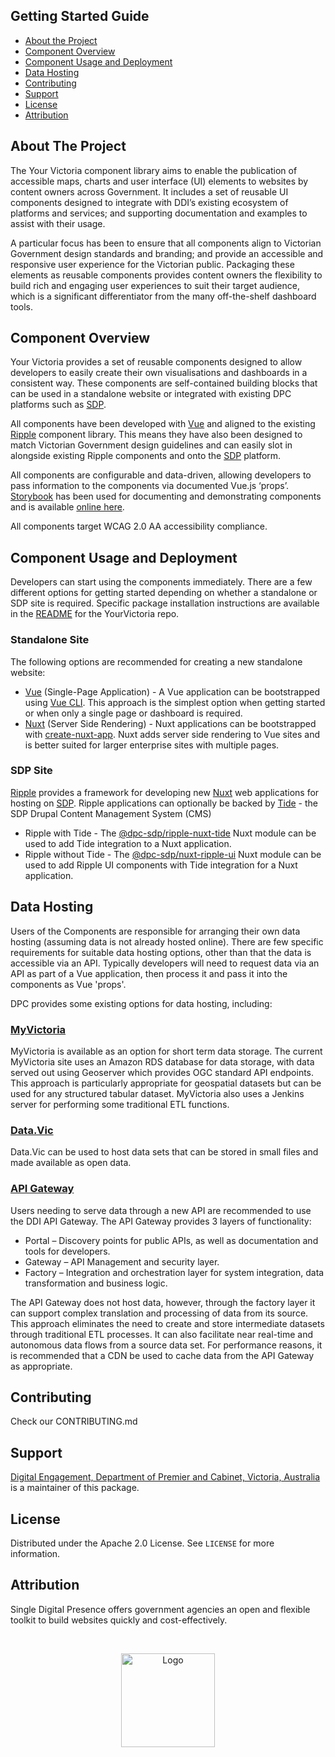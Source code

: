 ## Getting Started Guide

* [About the Project](#about-the-project)
* [Component Overview](#component-overview)
* [Component Usage and Deployment](#component-usage-and-deployment)
* [Data Hosting](#data-hosting)
* [Contributing](#contributing)
* [Support](#support)
* [License](#license)
* [Attribution](#attribution)

## About The Project

The Your Victoria component library aims to enable the publication of accessible maps, charts and user interface (UI)
elements to websites by content owners across Government. It includes a set of reusable UI components designed to
integrate with DDI’s existing ecosystem of platforms and services; and supporting documentation and examples to assist
with their usage.

A particular focus has been to ensure that all components align to Victorian Government design standards and branding;
and provide an accessible and responsive user experience for the Victorian public. Packaging these elements as reusable
components provides content owners the flexibility to build rich and engaging user experiences to suit their target
audience, which is a significant differentiator from the many off-the-shelf dashboard tools.

## Component Overview

Your Victoria provides a set of reusable components designed to allow developers to easily create their own
visualisations and dashboards in a consistent way. These components are self-contained building blocks that can be used
in a standalone website or integrated with existing DPC platforms such as
[SDP](https://www.singledigitalpresence.vic.gov.au/).

All components have been developed with [Vue](https://vuejs.org/) and aligned to the existing
[Ripple](https://github.com/dpc-sdp/ripple) component library. This means they have also been designed to match
Victorian Government design guidelines and can easily slot in alongside existing Ripple components and onto the
[SDP](https://www.singledigitalpresence.vic.gov.au/) platform.

All components are configurable and data-driven, allowing developers to pass information to the components via
documented Vue.js ‘props’. [Storybook](https://storybook.js.org/) has been used for documenting and demonstrating
components and is available [online here](https://storybook-yourvictoria-vic-gov-au-develop.lagoon.vicsdp.amazee.io/).

All components target WCAG 2.0 AA accessibility compliance.

## Component Usage and Deployment

Developers can start using the components immediately. There are a few different options for getting started depending
on whether a standalone or SDP site is required. Specific package installation instructions are available in the
[README](https://github.com/dpc-sdp/yourvictoria-vic-gov-au) for the YourVictoria repo.

### Standalone Site

The following options are recommended for creating a new standalone website:

- [Vue](https://vuejs.org/) (Single-Page Application) - A Vue application can be bootstrapped using [Vue CLI](https://cli.vuejs.org/guide/).
This approach is the simplest option when getting started or when only a single page or dashboard is required.
- [Nuxt](https://nuxtjs.org/) (Server Side Rendering) - Nuxt applications can be bootstrapped with
[create-nuxt-app](https://github.com/nuxt/create-nuxt-app). Nuxt adds server side rendering to Vue sites and is better
suited for larger enterprise sites with multiple pages.

### SDP Site

[Ripple](https://github.com/dpc-sdp/ripple) provides a framework for developing new [Nuxt](https://nuxtjs.org/) web
applications for hosting on [SDP](https://www.singledigitalpresence.vic.gov.au/). Ripple applications can optionally
be backed by [Tide](https://github.com/dpc-sdp/tide) - the SDP Drupal Content Management System (CMS)

- Ripple with Tide - The [@dpc-sdp/ripple-nuxt-tide](https://www.npmjs.com/package/@dpc-sdp/ripple-nuxt-tide) Nuxt
module can be used to add Tide integration to a Nuxt application.
- Ripple without Tide - The [@dpc-sdp/nuxt-ripple-ui](https://www.npmjs.com/package/@dpc-sdp/ripple-nuxt-ui) Nuxt module
can be used to add Ripple UI components with Tide integration for a Nuxt application.

## Data Hosting

Users of the Components are responsible for arranging their own data hosting (assuming data is not already hosted
online). There are few specific requirements for suitable data hosting options, other than that the data is accessible
via an API. Typically developers will need to request data via an API as part of a Vue application, then process it and
pass it into the components as Vue 'props'.

DPC provides some existing options for data hosting, including:

### [MyVictoria](https://myvictoria.vic.gov.au/)
MyVictoria is available as an option for short term data storage. The
current MyVictoria site uses an Amazon RDS database for data storage, with data served out using Geoserver which
provides OGC standard API endpoints. This approach is particularly appropriate for geospatial datasets but can be used
for any structured tabular dataset. MyVictoria also uses a Jenkins server for performing some traditional ETL functions.

### [Data.Vic](https://www.data.vic.gov.au/)
Data.Vic can be used to host data sets that can be stored in small files and made available as open data.

### [API Gateway](https://developer.vic.gov.au/)
Users needing to serve data through a new API are recommended to use
the DDI API Gateway. The API Gateway provides 3 layers of functionality:

- Portal – Discovery points for public APIs, as well as documentation and tools for developers.
- Gateway – API Management and security layer.
- Factory – Integration and orchestration layer for system integration, data transformation and business logic.

The API Gateway does not host data, however, through the factory layer it can support complex translation and processing
of data from its source. This approach eliminates the need to create and store intermediate datasets through traditional
ETL processes. It can also facilitate near real-time and autonomous data flows from a source data set. For performance
reasons, it is recommended that a CDN be used to cache data from the API Gateway as appropriate.

## Contributing

Check our CONTRIBUTING.md

## Support

[Digital Engagement, Department of Premier and Cabinet, Victoria, Australia](https://github.com/dpc-sdp) is a maintainer of this package.

<!-- LICENSE -->
## License

Distributed under the Apache 2.0 License. See `LICENSE` for more information.

## Attribution

Single Digital Presence offers government agencies an open and flexible toolkit to build websites quickly and cost-effectively.

<!-- SDP LOGO -->
<br />
<p align="center">
  <a href="https://github.com/dpc-sdp/ripple">
    <img src="docs/sdp-vicgov.jpg" alt="Logo" height="150">
  </a>
</p>
